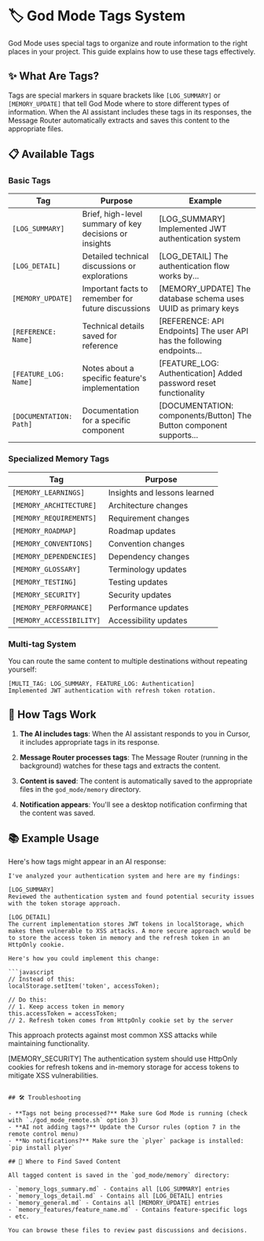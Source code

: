 # 🏷️ God Mode Tags System

God Mode uses special tags to organize and route information to the right places in your project. This guide explains how to use these tags effectively.

## ✨ What Are Tags?

Tags are special markers in square brackets like `[LOG_SUMMARY]` or `[MEMORY_UPDATE]` that tell God Mode where to store different types of information. When the AI assistant includes these tags in its responses, the Message Router automatically extracts and saves this content to the appropriate files.

## 📋 Available Tags

### Basic Tags

| Tag | Purpose | Example |
|-----|---------|---------|
| `[LOG_SUMMARY]` | Brief, high-level summary of key decisions or insights | [LOG_SUMMARY] Implemented JWT authentication system |
| `[LOG_DETAIL]` | Detailed technical discussions or explorations | [LOG_DETAIL] The authentication flow works by... |
| `[MEMORY_UPDATE]` | Important facts to remember for future discussions | [MEMORY_UPDATE] The database schema uses UUID as primary keys |
| `[REFERENCE: Name]` | Technical details saved for reference | [REFERENCE: API Endpoints] The user API has the following endpoints... |
| `[FEATURE_LOG: Name]` | Notes about a specific feature's implementation | [FEATURE_LOG: Authentication] Added password reset functionality |
| `[DOCUMENTATION: Path]` | Documentation for a specific component | [DOCUMENTATION: components/Button] The Button component supports... |

### Specialized Memory Tags

| Tag | Purpose |
|-----|---------|
| `[MEMORY_LEARNINGS]` | Insights and lessons learned |
| `[MEMORY_ARCHITECTURE]` | Architecture changes |
| `[MEMORY_REQUIREMENTS]` | Requirement changes |
| `[MEMORY_ROADMAP]` | Roadmap updates |
| `[MEMORY_CONVENTIONS]` | Convention changes |
| `[MEMORY_DEPENDENCIES]` | Dependency changes |
| `[MEMORY_GLOSSARY]` | Terminology updates |
| `[MEMORY_TESTING]` | Testing updates |
| `[MEMORY_SECURITY]` | Security updates |
| `[MEMORY_PERFORMANCE]` | Performance updates |
| `[MEMORY_ACCESSIBILITY]` | Accessibility updates |

### Multi-tag System

You can route the same content to multiple destinations without repeating yourself:

```
[MULTI_TAG: LOG_SUMMARY, FEATURE_LOG: Authentication]
Implemented JWT authentication with refresh token rotation.
```

## 🧠 How Tags Work

1. **The AI includes tags**: When the AI assistant responds to you in Cursor, it includes appropriate tags in its response.

2. **Message Router processes tags**: The Message Router (running in the background) watches for these tags and extracts the content.

3. **Content is saved**: The content is automatically saved to the appropriate files in the `god_mode/memory` directory.

4. **Notification appears**: You'll see a desktop notification confirming that the content was saved.

## 📚 Example Usage

Here's how tags might appear in an AI response:

```
I've analyzed your authentication system and here are my findings:

[LOG_SUMMARY]
Reviewed the authentication system and found potential security issues with the token storage approach.

[LOG_DETAIL]
The current implementation stores JWT tokens in localStorage, which makes them vulnerable to XSS attacks. A more secure approach would be to store the access token in memory and the refresh token in an HttpOnly cookie.

Here's how you could implement this change:

```javascript
// Instead of this:
localStorage.setItem('token', accessToken);

// Do this:
// 1. Keep access token in memory
this.accessToken = accessToken;
// 2. Refresh token comes from HttpOnly cookie set by the server
```

This approach protects against most common XSS attacks while maintaining functionality.

[MEMORY_SECURITY]
The authentication system should use HttpOnly cookies for refresh tokens and in-memory storage for access tokens to mitigate XSS vulnerabilities.
```

## 🛠️ Troubleshooting

- **Tags not being processed?** Make sure God Mode is running (check with `./god_mode_remote.sh` option 3)
- **AI not adding tags?** Update the Cursor rules (option 7 in the remote control menu)
- **No notifications?** Make sure the `plyer` package is installed: `pip install plyer`

## 📑 Where to Find Saved Content

All tagged content is saved in the `god_mode/memory` directory:

- `memory_logs_summary.md` - Contains all [LOG_SUMMARY] entries
- `memory_logs_detail.md` - Contains all [LOG_DETAIL] entries
- `memory_general.md` - Contains all [MEMORY_UPDATE] entries
- `memory_features/feature_name.md` - Contains feature-specific logs
- etc.

You can browse these files to review past discussions and decisions. 